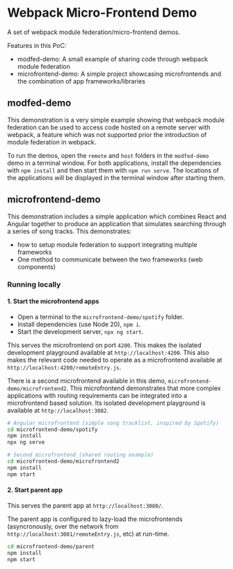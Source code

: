 # Webpack Micro-Frontend Demo

A set of webpack module federation/micro-frontend demos.

Features in this PoC:

- modfed-demo: A small example of sharing code through webpack module federation
- microfrontend-demo: A simple project showcasing microfrontends and the combination of app frameworks/libraries

## modfed-demo

This demonstration is a very simple example showing that webpack module federation can be used to access code hosted on a remote server with webpack, a feature which was not supported prior the introduction of module federation in webpack.

To run the demos, open the `remote` and `host` folders in the `modfed-demo` demo in a terminal window.  For both applications, install the dependencies with `npm install` and then start them with `npm run serve`.  The locations of the applications will be displayed in the terminal window after starting them.

## microfrontend-demo

This demonstration includes a simple application which combines React and Angular together to produce an application that simulates searching through a series of song tracks.  This demonstrates:

- how to setup module federation to support integrating multiple frameworks
- One method to communicate between the two frameworks (web components)

### Running locally

#### 1. Start the microfrontend apps

- Open a terminal to the `microfrontend-demo/spotify` folder.
- Install dependencies (use Node 20), `npm i`.
- Start the development server, `npx ng start`.

This serves the microfrontend on port `4200`.  This makes the isolated development playground available at `http://localhost:4200`.  This also makes the relevant code needed to operate as a microfrontend available at `http://localhost:4200/remoteEntry.js`.

There is a second microfrontend available in this demo, `microfrontend-demo/microfrontend2`.  This microfrontend demonstrates that more complex applications with routing requirements can be integrated into a microfrontend based solution.  Its isolated development playground is available at `http://localhost:3082`.

```sh
# Angular microfrontend (simple song tracklist, inspired by Spotify)
cd microfrontend-demo/spotify
npm install
npx ng serve

# Second microfrontend (shared routing example)
cd microfrontend-demo/microfrontend2
npm install
npm start
```

#### 2. Start parent app

This serves the parent app at `http://localhost:3080/`.

The parent app is configured to lazy-load the microfrontends (asyncronously, over the network from `http://localhost:3081/remoteEntry.js`, etc) at run-time.

```sh
cd microfrontend-demo/parent
npm install
npm start
```
